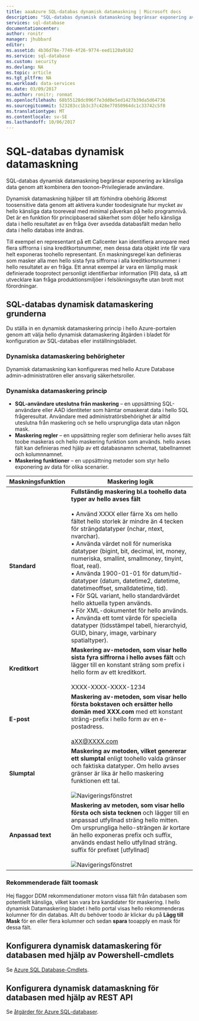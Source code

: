 ```yaml
---
title: aaaAzure SQL-databas dynamisk datamaskning | Microsoft docs
description: "SQL-databas dynamisk datamaskning begränsar exponering av känsliga data genom att kombinera den toonon-Privilegierade användare"
services: sql-database
documentationcenter: 
author: ronitr
manager: jhubbard
editor: 
ms.assetid: 4b36d78e-7749-4f26-9774-eed1120a9182
ms.service: sql-database
ms.custom: security
ms.devlang: NA
ms.topic: article
ms.tgt_pltfrm: NA
ms.workload: data-services
ms.date: 03/09/2017
ms.author: ronitr; ronmat
ms.openlocfilehash: 68b55128dc096f7e3dd0e5ed1427b39da5d64736
ms.sourcegitcommit: 523283cc1b3c37c428e77850964dc1c33742c5f0
ms.translationtype: MT
ms.contentlocale: sv-SE
ms.lasthandoff: 10/06/2017
---
```

# <a name="sql-database-dynamic-data-masking"></a>SQL-databas dynamisk datamaskning

SQL-databas dynamisk datamaskning begränsar exponering av känsliga data genom att kombinera den toonon-Privilegierade användare. 

Dynamisk datamaskning hjälper till att förhindra obehörig åtkomst toosensitive data genom att aktivera kunder toodesignate hur mycket av hello känsliga data tooreveal med minimal påverkan på hello programnivå. Det är en funktion för principbaserad säkerhet som döljer hello känsliga data i hello resultatet av en fråga över avsedda databasfält medan hello data i hello databas inte ändras.

Till exempel en representant på ett Callcenter kan identifiera anropare med flera siffrorna i sina kreditkortsnummer, men dessa data objekt inte får vara helt exponeras toohello representant. En maskningsregel kan definieras som masker alla men hello sista fyra siffrorna i alla kreditkortsnummer i hello resultatet av en fråga. Ett annat exempel är vara en lämplig mask definierade tooprotect personligt identifierbar information (PII) data, så att utvecklare kan fråga produktionsmiljöer i felsökningssyfte utan brott mot förordningar.

## <a name="sql-database-dynamic-data-masking-basics"></a>SQL-databas dynamisk datamaskering grunderna
Du ställa in en dynamisk datamaskering princip i hello Azure-portalen genom att välja hello dynamisk datamaskering åtgärden i bladet för konfiguration av SQL-databas eller inställningsbladet.

### <a name="dynamic-data-masking-permissions"></a>Dynamiska datamaskering behörigheter
Dynamisk datamaskning kan konfigureras med hello Azure Database admin-administratören eller ansvarig säkerhetsroller.

### <a name="dynamic-data-masking-policy"></a>Dynamiska datamaskering princip
* **SQL-användare uteslutna från maskering** – en uppsättning SQL-användare eller AAD identiteter som hämtar omaskerat data i hello SQL frågeresultat. Användare med administratörsbehörighet är alltid uteslutna från maskering och se hello ursprungliga data utan någon mask.
* **Maskering regler** – en uppsättning regler som definierar hello avses fält toobe maskeras och hello maskering funktion som används. hello avses fält kan definieras med hjälp av ett databasnamn schemat, tabellnamnet och kolumnnamnet.
* **Maskering funktioner** – en uppsättning metoder som styr hello exponering av data för olika scenarier.

| Maskningsfunktion | Maskering logik |
| --- | --- |
| **Standard** |**Fullständig maskering bl.a toohello data typer av hello avses fält**<br/><br/>• Använd XXXX eller färre Xs om hello fältet hello storlek är mindre än 4 tecken för strängdatatyper (nchar, ntext, nvarchar).<br/>• Använda värdet noll för numeriska datatyper (bigint, bit, decimal, int, money, numeriska, smallint, smallmoney, tinyint, float, real).<br/>• Använda 1900-01-01 för datum/tid-datatyper (datum, datetime2, datetime, datetimeoffset, smalldatetime, tid).<br/>• För SQL variant, hello standardvärdet hello aktuella typen används.<br/>• För XML-dokumentet för hello <masked/> används.<br/>• Använda ett tomt värde för speciella datatyper (tidsstämpel tabell, hierarchyid, GUID, binary, image, varbinary spatialtyper). |
| **Kreditkort** |**Maskering av-metoden, som visar hello sista fyra siffrorna i hello avses fält** och lägger till en konstant sträng som prefix i hello form av ett kreditkort.<br/><br/>XXXX-XXXX-XXXX-1234 |
| **E-post** |**Maskering av-metoden, som visar hello första bokstaven och ersätter hello domän med XXX.com** med ett konstant sträng-prefix i hello form av en e-postadress.<br/><br/>aXX@XXXX.com |
| **Slumptal** |**Maskering av metoden, vilket genererar ett slumptal** enligt toohello valda gränser och faktiska datatyper. Om hello avses gränser är lika är hello maskering funktionen ett tal.<br/><br/>![Navigeringsfönstret](./media/sql-database-dynamic-data-masking-get-started/1_DDM_Random_number.png) |
| **Anpassad text** |**Maskering av metoden, som visar hello första och sista tecknen** och lägger till en anpassad utfyllnad sträng hello mitten. Om ursprungliga hello-strängen är kortare än hello exponeras prefix och suffix, används endast hello utfyllnad sträng. <br/>suffix för prefixet [utfyllnad]<br/><br/>![Navigeringsfönstret](./media/sql-database-dynamic-data-masking-get-started/2_DDM_Custom_text.png) |

<a name="Anchor1"></a>

### <a name="recommended-fields-toomask"></a>Rekommenderade fält toomask
Hej flaggor DDM rekommendationer motorn vissa fält från databasen som potentiellt känsliga, vilket kan vara bra kandidater för maskering. I hello dynamisk Datamaskering bladet i hello portal visas hello rekommenderas kolumner för din databas. Allt du behöver toodo är klickar du på **Lägg till Mask** för en eller flera kolumner och sedan **spara** tooapply en mask för dessa fält.

## <a name="set-up-dynamic-data-masking-for-your-database-using-powershell-cmdlets"></a>Konfigurera dynamisk datamaskering för databasen med hjälp av Powershell-cmdlets
Se [Azure SQL Database-Cmdlets](https://msdn.microsoft.com/library/azure/mt574084.aspx).

## <a name="set-up-dynamic-data-masking-for-your-database-using-rest-api"></a>Konfigurera dynamisk datamaskning för databasen med hjälp av REST API
Se [åtgärder för Azure SQL-databaser](https://msdn.microsoft.com/library/dn505719.aspx).


